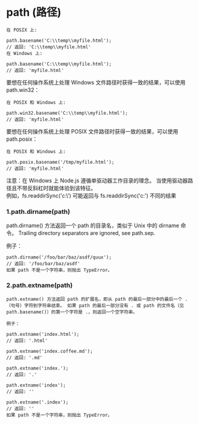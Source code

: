 # path (路径)
```
在 POSIX 上:

path.basename('C:\\temp\\myfile.html');
// 返回: 'C:\\temp\\myfile.html'
在 Windows 上:

path.basename('C:\\temp\\myfile.html');
// 返回: 'myfile.html'
```

要想在任何操作系统上处理 Windows 文件路径时获得一致的结果，可以使用 path.win32：
```
在 POSIX 和 Windows 上:

path.win32.basename('C:\\temp\\myfile.html');
// 返回: 'myfile.html'
```
要想在任何操作系统上处理 POSIX 文件路径时获得一致的结果，可以使用 path.posix：
```
在 POSIX 和 Windows 上:

path.posix.basename('/tmp/myfile.html');
// 返回: 'myfile.html'
```
注意：在 Windows 上 Node.js 遵循单驱动器工作目录的理念。 当使用驱动器路径且不带反斜杠时就能体验到该特征。  
例如，fs.readdirSync('c:\\') 可能返回与 fs.readdirSync('c:') 不同的结果

### 1.path.dirname(path)

path.dirname() 方法返回一个 path 的目录名，类似于 Unix 中的 dirname 命令。 Trailing directory separators are ignored, see path.sep.

例子：
```
path.dirname('/foo/bar/baz/asdf/quux');
// 返回: '/foo/bar/baz/asdf'
如果 path 不是一个字符串，则抛出 TypeError。
```
### 2.path.extname(path)

```
path.extname() 方法返回 path 的扩展名，即从 path 的最后一部分中的最后一个 .（句号）字符到字符串结束。 如果 path 的最后一部分没有 . 或 path 的文件名（见 path.basename()）的第一个字符是 .，则返回一个空字符串。

例子：

path.extname('index.html');
// 返回: '.html'

path.extname('index.coffee.md');
// 返回: '.md'

path.extname('index.');
// 返回: '.'

path.extname('index');
// 返回: ''

path.extname('.index');
// 返回: ''
如果 path 不是一个字符串，则抛出 TypeError。
```
